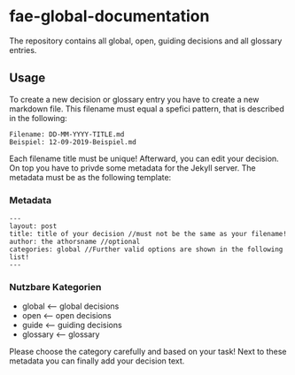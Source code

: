 # fae-global-documentation
The repository contains all global, open, guiding decisions and all glossary entries.

## Usage
To create a new decision or glossary entry you have to create a new markdown file. This filename must equal a spefici pattern, that is described in the following:

```
Filename: DD-MM-YYYY-TITLE.md
Beispiel: 12-09-2019-Beispiel.md
```
Each filename title must be unique!
Afterward, you can edit your decision. On top you have to privde some metadata for the Jekyll server.
The metadata must be as the following template: 

### Metadata
```
---
layout: post
title: title of your decision //must not be the same as your filename!
author: the athorsname //optional
categories: global //Further valid options are shown in the following list!
---
```


### Nutzbare Kategorien
 - global <-- global decisions
 - open <-- open decisions
 - guide <-- guiding decisions
 - glossary <-- glossary

Please choose the category carefully and based on your task!
Next to these metadata you can finally add your decision text.
